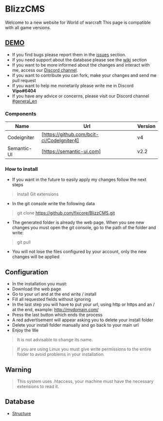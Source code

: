 # BlizzCMS

Welcome to a new website for World of warcraft
This page is compatible with all game versions.

## [DEMO](http://blizzcms.projectscms.ml/)

* If you find bugs please report them in the [issues](https://github.com/fixcore/BlizzCMS/issues) section.
* If you need support about the database please see the [wiki](https://github.com/fixcore/BlizzCMS/wiki) section
* If you want to be more informed about the changes and interact with me, access our [Discord channel](https://discord.gg/WGGGVgX).
* If you want to contribute you can fork, make your changes and send me pull request
* If you want to help me monetarily please write me in Discord **Vipo#6404**
* If you have any advice or concerns, please visit our Discord channel [#general_en](https://discord.gg/WGGGVgX)


### Components

| Name | Url | Version |
| ------ | ------ | ------ |
| Codeigniter | [https://github.com/bcit-ci/CodeIgniter4] | v4 |
| Semantic-UI | [https://semantic-ui.com] | v2.2 |

### How to install

* If you want in the future to easily apply my changes follow the next steps

> Install Git extensions

* In the git console write the following data

> git clone https://github.com/fixcore/BlizzCMS.git
* The generated folder is already the web page. When you see new changes you must open the git console, go to the path of the folder and write:

> git pull
* You will not lose the files configured by your account, only the new changes will be applied

## Configuration

* In the installation you must:
* Download the web page
* Go to your url and at the end write / install
* Fill all requested fields without ignoring
* In the last step you will have to put your url, using http or https and an / at the end, example: http://mydomain.com/
* Press the last button which ends the process
* A red advertisement will appear asking you to delete your install folder
* Delete your install folder manually and go back to your main url
* Enjoy the We

> It is not advisable to change its name.

> If you are using Linux you must give write permissions to the entire folder to avoid problems in your installation.

## Warning

> This system uses .htaccess, your machine must have the necessary extensions to read it.

## Database

* [Structure](https://fixcore.github.io/database/)